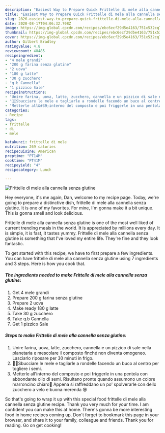 ```yaml
---
description: "Easiest Way to Prepare Quick Frittelle di mele alla cannella senza glutine"
title: "Easiest Way to Prepare Quick Frittelle di mele alla cannella senza glutine"
slug: 2826-easiest-way-to-prepare-quick-frittelle-di-mele-alla-cannella-senza-glutine
date: 2020-08-17T04:06:32.708Z
image: https://img-global.cpcdn.com/recipes/ebc6ecf29d5e4163/751x532cq70/frittelle-di-mele-alla-cannella-senza-glutine-recipe-main-photo.jpg
thumbnail: https://img-global.cpcdn.com/recipes/ebc6ecf29d5e4163/751x532cq70/frittelle-di-mele-alla-cannella-senza-glutine-recipe-main-photo.jpg
cover: https://img-global.cpcdn.com/recipes/ebc6ecf29d5e4163/751x532cq70/frittelle-di-mele-alla-cannella-senza-glutine-recipe-main-photo.jpg
author: Gilbert Bradley
ratingvalue: 4.8
reviewcount: 48485
recipeingredient:
- "4 mele grandi"
- "200 g farina senza glutine"
- "2 uova"
- "180 g latte"
- "30 g zucchero"
- "q.b Cannella"
- "1 pizzico Sale"
recipeinstructions:
- "Unire farina, uova, latte, zucchero, cannella e un pizzico di sale nella planetaria e mescolare il composto finché non diventa omogeneo. Lasciarlo riposare per 30 minuti in frigo."
- "🍎🍏Sbucciare le mele e tagliarle a rondelle facendo un buco al centro per togliere i semi."
- "Metterle all&#39;interno del composto e poi friggerle in una pentola con abbondante olio di semi. Risultano pronte quando assumono un colore marroncino chiaro🥯 Appena si raffreddano un po&#39; spolverarle con dello zucchero a velo e buona merenda 😎"
categories:
- Recipe
tags:
- frittelle
- di
- mele

katakunci: frittelle di mele 
nutrition: 269 calories
recipecuisine: American
preptime: "PT14M"
cooktime: "PT41M"
recipeyield: "4"
recipecategory: Lunch

---
```



![Frittelle di mele alla cannella senza glutine](https://img-global.cpcdn.com/recipes/ebc6ecf29d5e4163/751x532cq70/frittelle-di-mele-alla-cannella-senza-glutine-recipe-main-photo.jpg)

Hey everyone, it's me again, Dan, welcome to my recipe page. Today, we're going to prepare a distinctive dish, frittelle di mele alla cannella senza glutine. It is one of my favorites. For mine, I'm gonna make it a bit unique. This is gonna smell and look delicious.



Frittelle di mele alla cannella senza glutine is one of the most well liked of current trending meals in the world. It is appreciated by millions every day. It is simple, it is fast, it tastes yummy. Frittelle di mele alla cannella senza glutine is something that I've loved my entire life. They're fine and they look fantastic.


To get started with this recipe, we have to first prepare a few ingredients. You can have frittelle di mele alla cannella senza glutine using 7 ingredients and 3 steps. Here is how you cook that.

<!--inarticleads1-->

##### The ingredients needed to make Frittelle di mele alla cannella senza glutine:

1. Get 4 mele grandi
1. Prepare 200 g farina senza glutine
1. Prepare 2 uova
1. Make ready 180 g latte
1. Take 30 g zucchero
1. Take q.b Cannella
1. Get 1 pizzico Sale




<!--inarticleads2-->

##### Steps to make Frittelle di mele alla cannella senza glutine:

1. Unire farina, uova, latte, zucchero, cannella e un pizzico di sale nella planetaria e mescolare il composto finché non diventa omogeneo. Lasciarlo riposare per 30 minuti in frigo.
1. 🍎🍏Sbucciare le mele e tagliarle a rondelle facendo un buco al centro per togliere i semi.
1. Metterle all&#39;interno del composto e poi friggerle in una pentola con abbondante olio di semi. Risultano pronte quando assumono un colore marroncino chiaro🥯 Appena si raffreddano un po&#39; spolverarle con dello zucchero a velo e buona merenda 😎




So that's going to wrap it up with this special food frittelle di mele alla cannella senza glutine recipe. Thank you very much for your time. I am confident you can make this at home. There's gonna be more interesting food in home recipes coming up. Don't forget to bookmark this page in your browser, and share it to your family, colleague and friends. Thank you for reading. Go on get cooking!
